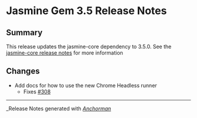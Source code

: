 # Jasmine Gem 3.5 Release Notes

## Summary

This release updates the jasmine-core dependency to 3.5.0. See the
[jasmine-core release notes](https://github.com/jasmine/jasmine/blob/master/release_notes/3.5.0.md)
for more information

## Changes

* Add docs for how to use the new Chrome Headless runner
  - Fixes [#308](https://github.com/jasmine/jasmine-gem/issues/308)

------

_Release Notes generated with _[Anchorman](http://github.com/infews/anchorman)_
